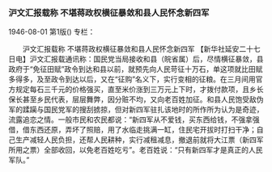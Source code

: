 ### 沪文汇报载称  不堪蒋政权横征暴敛和县人民怀念新四军

1946-08-01
第1版()
专栏：

　　沪文汇报载称
    不堪蒋政权横征暴敛和县人民怀念新四军
    【新华社延安二十七日电】沪文汇报载通讯称：国民党当局接收和县（皖省属）后，尽情横征暴敛，县政府于“免征田赋”政令到达和县以前，就预先向人民苛征十万石，单这项就比田赋多得多，及至政令到达以后，又在“征购”名义下，实行变相的征粮。在三月间用官方规定每石三千元的价格强买，直至米价涨到三万元上下时，才拨付款项，且乡长保长甚至乡民代表，层层舞弊，因分赃不均，又向老百姓加征。和县人民饱受敌伪军的蹂躏与国民党军的搜刮掳掠，但对新四军驻扎该地时的所作所为认为是奇迹，流露追恋之情。一般市民和农民都说：“新四军从不爱钱，买东西给钱，不强拿强借，借东西还原，弄坏了照赔，用了水临走挑满一缸，住民宅开拔时打扫干净；自己生产减轻人民负担，还帮人民耕种，实行减租减息，撤退前就将大江票（新四军所用之票）全部收回，以免老百姓吃亏”。老百姓说：“只有新四军才是真正的人民军队。”

